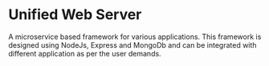 # Unified Web Server
A microservice based framework for various applications.
This framework is designed using NodeJs, Express and MongoDb and can be integrated with different application as per the user demands.
